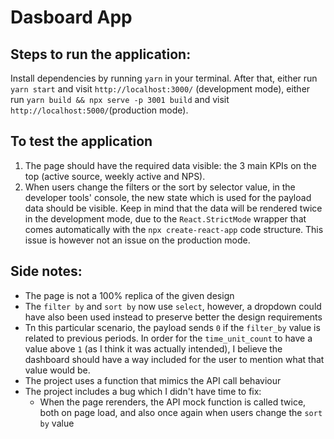 # Dasboard App

## Steps to run the application:

Install dependencies by running ```yarn``` in your terminal. After that, either run ``` yarn start``` and visit ```http://localhost:3000/``` (development mode), either run ```yarn build && npx serve -p 3001 build``` and visit ```http://localhost:5000/```(production mode).

## To test the application

1. The page should have the required data visible: the 3 main KPIs on the top (active source, weekly active and NPS).
2. When users change the filters or the sort by selector value, in the developer tools' console, the new state which is used for the payload data should be visible. 
Keep in mind that the data will be rendered twice in the development mode, due to the ```React.StrictMode``` wrapper that comes automatically with the ```npx create-react-app``` code structure. This issue is however not an issue on the production mode.

## Side notes: 

* The page is not a 100% replica of the given design
* The ```filter by``` and ```sort by``` now use `select`, however, a dropdown could have also been used instead to preserve better the design requirements
* Tn this particular scenario, the payload sends ```0``` if the ```filter_by``` value is related to previous periods. In order for the ```time_unit_count``` to have a value above ```1``` (as I think it was actually intended), I believe the dashboard should have a way included for the user to mention what that value would be.
* The project uses a function that mimics the API call behaviour
* The project includes a bug which I didn't have time to fix:
  * When the page rerenders, the API mock function is called twice, both on page load, and also once again when users change the ```sort by``` value
